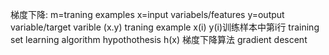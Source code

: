 梯度下降:
m=traning examples
x=input variabels/features
y=output variable/target varible
(x.y) traning example
x(i) y(i)训练样本中第i行
training set
learning algorithm
hypothothesis
h(x)
梯度下降算法 gradient descent


